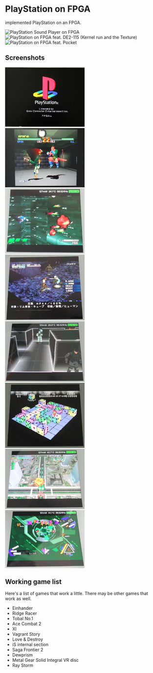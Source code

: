 # PlayStation on FPGA
implemented PlayStation on an FPGA.  

<!--
When executing with the Terasic DE2-115 FPGA board, write the BIOS of SCPH-5500 to address 0 of the flash memory.
Reset is BUTTON 0.  
<pre>
 SW17 SW16:
  0    0     SONY logo -> PS logo.
  0    1     My polygon demo.
  1    0     SONY logo -> "Not a PlayStation standard disc"
  1    1     SONY logo -> Main menu view.
</pre>
-->

![PlayStation Sound Player on FPGA](https://pgate1.at-ninja.jp/PSX_on_FPGA/)  
![PlayStation on FPGA feat. DE2-115 (Kernel run and the Texture)](https://www.youtube.com/watch?v=2PupKQtSOCA)  
![PlayStation on FPGA feat. Pocket](https://www.youtube.com/watch?v=xV6hRjSPIlo)  
  
<!--
2019/11/12  
Run BIOS.  
<img width=600 src="https://pgate1.at-ninja.jp/PSX_on_FPGA/github_img/20191112_sony.jpg">

2020/07/09  
Add texture and dither.  
<img width=600 src="https://pgate1.at-ninja.jp/PSX_on_FPGA/github_img/20200717_VGA_ok.jpg">

2020/09/05  
Add CDROM controller.  
<img width=600 src="https://pgate1.at-ninja.jp/PSX_on_FPGA/github_img/20200905_NotPlayStationDisc.jpg">

2021/02/25  
Add geometry engine for viewing PS logo.  
<img width=600 src="https://pgate1.at-ninja.jp/PSX_on_FPGA/github_img/PS_20210225_ok.jpg">
  
Tobal No.1 play  
<img width=600 src="https://pgate1.at-ninja.jp/PSX_on_FPGA/github_img/v_TobalNo1.jpg">
  
Einhander play  
<img width=600 src="https://pgate1.at-ninja.jp/PSX_on_FPGA/github_img/v_Einhander.jpg">
  
Metalgear Solid demo  
<img width=600 src="https://pgate1.at-ninja.jp/PSX_on_FPGA/github_img/v_MetalgearSolid.jpg">
  
2022/03/27  
Add MemoryCard Controller for Saga Frontier 2.  
<img width=600 src="https://pgate1.at-ninja.jp/PSX_on_FPGA/github_img/v_SagaFrontier2.jpg">
-->

## Screenshots

<img width=260 src="img/PS_20210225_ok.jpg"><img width=260 src="img/v_TobalNo1.jpg">
<img width=260 src="img/20230129_Einhander.jpg"><img width=260 src="img/20230318_VagrantStory.jpg">
<img width=260 src="img/20230201_MetalGearSolid.jpg"><img width=260 src="img/20230318_XI.jpg">
<img width=260 src="img/20230203_RayStorm.jpg"><img width=260 src="img/20230202_IsInternalSection.jpg">

## Working game list

Here's a list of games that work a little. There may be other games that work as well.

- Einhander
- Ridge Racer
- Tobal No.1
- Ace Combat 2
- XI
- Vagrant Story
- Love & Destroy
- iS internal section
- Saga Frontier 2
- Dewprism
- Metal Gear Solid Integral VR disc
- Ray Storm

